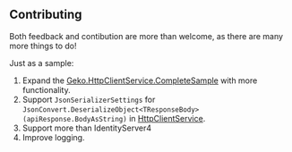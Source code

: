 ## Contributing

Both feedback and contibution are more than welcome, as there are many more things to do!

Just as a sample:

1. Expand the [Geko.HttpClientService.CompleteSample](https://github.com/georgekosmidis/Geko.HttpClientService/tree/master/samples/Geko.HttpClientService.CompleteSample) with more functionality.
2. Support `JsonSerializerSettings` for `JsonConvert.DeserializeObject<TResponseBody>(apiResponse.BodyAsString)` in [HttpClientService]( https://github.com/georgekosmidis/Geko.HttpClientService/blob/86262f016173bafd2c9ec4fbe70ac9eb1406042a/src/Geko.HttpClientService/HttpClientService.cs#L300).
3. Support more than IdentityServer4
4. Improve logging.
